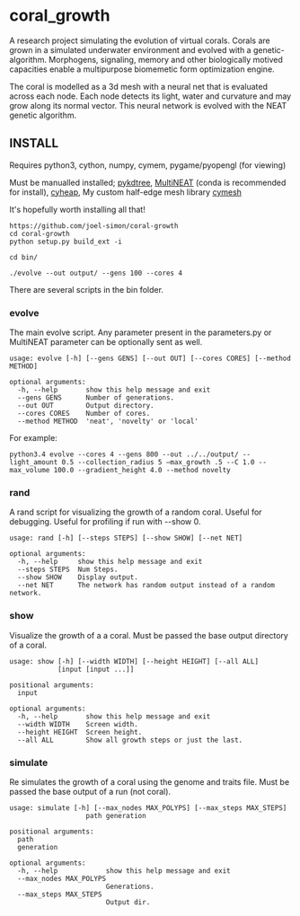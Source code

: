 # coral_growth

A research project simulating the evolution of virtual corals. Corals are grown in a simulated underwater environment and evolved with a genetic-algorithm. Morphogens, signaling, memory and other biologically motived capacities enable a multipurpose biomemetic form optimization engine.

The coral is modelled as a 3d mesh with a neural net that is evaluated across each node. Each node detects its light, water and curvature and may grow along its normal vector. This neural network is evolved with the NEAT genetic algorithm.


## INSTALL
Requires python3, cython, numpy, cymem, pygame/pyopengl (for viewing)

Must be manualled installed;
[pykdtree](https://github.com/storpipfugl/pykdtree),
[MultiNEAT](https://github.com/MultiNEAT/MultiNEAT) (conda is recommended for install),
[cyheap](https://github.com/ncloudioj/cyheap),
My custom half-edge mesh library [cymesh](https://github.com/joel-simon/cymesh)

It's hopefully worth installing all that!

```
https://github.com/joel-simon/coral-growth
cd coral-growth
python setup.py build_ext -i

cd bin/

./evolve --out output/ --gens 100 --cores 4

```

There are several scripts in the bin folder.
### evolve
The main evolve script. Any parameter present in the parameters.py or MultiNEAT parameter can be optionally sent as well.

```
usage: evolve [-h] [--gens GENS] [--out OUT] [--cores CORES] [--method METHOD]

optional arguments:
  -h, --help       show this help message and exit
  --gens GENS      Number of generations.
  --out OUT        Output directory.
  --cores CORES    Number of cores.
  --method METHOD  'neat', 'novelty' or 'local'

```

For example:

`python3.4 evolve --cores 4 --gens 800 --out ../../output/ --light_amount 0.5 --collection_radius 5 —max_growth .5 --C 1.0 --max_volume 100.0 --gradient_height 4.0 --method novelty
`

### rand

A rand script for visualizing the growth of a random coral. Useful for debugging. Useful for profiling if run with --show 0.

```
usage: rand [-h] [--steps STEPS] [--show SHOW] [--net NET]

optional arguments:
  -h, --help     show this help message and exit
  --steps STEPS  Num Steps.
  --show SHOW    Display output.
  --net NET      The network has random output instead of a random network.
```

### show
Visualize the growth of a a coral. Must be passed the base output directory of a coral.

```
usage: show [-h] [--width WIDTH] [--height HEIGHT] [--all ALL]
            [input [input ...]]

positional arguments:
  input

optional arguments:
  -h, --help       show this help message and exit
  --width WIDTH    Screen width.
  --height HEIGHT  Screen height.
  --all ALL        Show all growth steps or just the last.
```


### simulate
Re simulates the growth of a coral using the genome and traits file. Must be passed the base output of a run (not coral).

```
usage: simulate [-h] [--max_nodes MAX_POLYPS] [--max_steps MAX_STEPS]
                   path generation

positional arguments:
  path
  generation

optional arguments:
  -h, --help            show this help message and exit
  --max_nodes MAX_POLYPS
                        Generations.
  --max_steps MAX_STEPS
                        Output dir.
```
